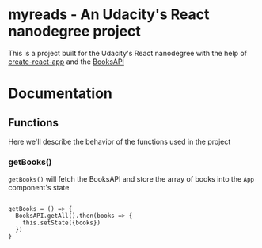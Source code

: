 # myreads - An Udacity's React nanodegree project

This is a project built for the Udacity's React nanodegree with the help of [create-react-app](https://github.com/facebookincubator/create-react-app) and the [BooksAPI](https://github.com/udacity/reactnd-project-myreads-starter)

# Documentation

## Functions

Here we'll describe the behavior of the functions used in the project

###  getBooks()

`getBooks()` will fetch the BooksAPI and store the array of books into the `App` component's state


```

getBooks = () => {
  BooksAPI.getAll().then(books => {
    this.setState({books})
  })
}
```
